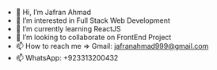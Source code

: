 - 👋 Hi, I’m Jafran Ahmad
- 👀 I’m interested in Full Stack Web Development
- 🌱 I’m currently learning ReactJS
- 💞️ I’m looking to collaborate on FrontEnd Project
- 📫 How to reach me => Gmail: jafranahmad999@gmail.com
- 📫 WhatsApp: +923313200432


